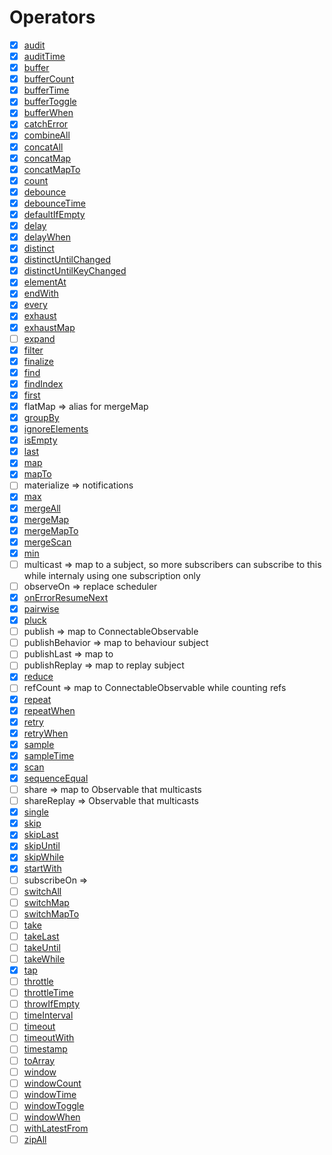 # Operators

- [x] [audit](https://rxjs-dev.firebaseapp.com/api/operators/audit)
- [x] [auditTime](https://rxjs-dev.firebaseapp.com/api/operators/auditTime)
- [x] [buffer](https://rxjs-dev.firebaseapp.com/api/operators/buffer)
- [x] [bufferCount](https://rxjs-dev.firebaseapp.com/api/operators/bufferCount)
- [x] [bufferTime](https://rxjs-dev.firebaseapp.com/api/operators/bufferTime)
- [x] [bufferToggle](https://rxjs-dev.firebaseapp.com/api/operators/bufferToggle)
- [x] [bufferWhen](https://rxjs-dev.firebaseapp.com/api/operators/bufferWhen)
- [x] [catchError](https://rxjs-dev.firebaseapp.com/api/operators/catchError)
- [x] [combineAll](https://rxjs-dev.firebaseapp.com/api/operators/combineAll)
- [x] [concatAll](https://rxjs-dev.firebaseapp.com/api/operators/concatAll)
- [x] [concatMap](https://rxjs-dev.firebaseapp.com/api/operators/concatMap)
- [x] [concatMapTo](https://rxjs-dev.firebaseapp.com/api/operators/concatMapTo)
- [x] [count](https://rxjs-dev.firebaseapp.com/api/operators/count)
- [x] [debounce](https://rxjs-dev.firebaseapp.com/api/operators/debounce)
- [x] [debounceTime](https://rxjs-dev.firebaseapp.com/api/operators/debounceTime)
- [x] [defaultIfEmpty](https://rxjs-dev.firebaseapp.com/api/operators/defaultIfEmpty)
- [x] [delay](https://rxjs-dev.firebaseapp.com/api/operators/delay)
- [x] [delayWhen](https://rxjs-dev.firebaseapp.com/api/operators/delayWhen)
- [x] [distinct](https://rxjs-dev.firebaseapp.com/api/operators/distinct)
- [x] [distinctUntilChanged](https://rxjs-dev.firebaseapp.com/api/operators/distinctUntilChanged)
- [x] [distinctUntilKeyChanged](https://rxjs-dev.firebaseapp.com/api/operators/distinctUntilKeyChanged)
- [x] [elementAt](https://rxjs-dev.firebaseapp.com/api/operators/elementAt)
- [x] [endWith](https://rxjs-dev.firebaseapp.com/api/operators/endWith)
- [x] [every](https://rxjs-dev.firebaseapp.com/api/operators/every)
- [x] [exhaust](https://rxjs-dev.firebaseapp.com/api/operators/exhaust)
- [x] [exhaustMap](https://rxjs-dev.firebaseapp.com/api/operators/exhaustMap)
- [ ] [expand](https://rxjs-dev.firebaseapp.com/api/operators/expand)
- [x] [filter](https://rxjs-dev.firebaseapp.com/api/operators/filter)
- [x] [finalize](https://rxjs-dev.firebaseapp.com/api/operators/finalize)
- [x] [find](https://rxjs-dev.firebaseapp.com/api/operators/find)
- [x] [findIndex](https://rxjs-dev.firebaseapp.com/api/operators/findIndex)
- [x] [first](https://rxjs-dev.firebaseapp.com/api/operators/first)
- [x] flatMap => alias for mergeMap
- [x] [groupBy](https://rxjs-dev.firebaseapp.com/api/operators/groupBy)
- [x] [ignoreElements](https://rxjs-dev.firebaseapp.com/api/operators/ignoreElements)
- [x] [isEmpty](https://rxjs-dev.firebaseapp.com/api/operators/isEmpty)
- [x] [last](https://rxjs-dev.firebaseapp.com/api/operators/last)
- [x] [map](https://rxjs-dev.firebaseapp.com/api/operators/map)
- [x] [mapTo](https://rxjs-dev.firebaseapp.com/api/operators/mapTo)
- [ ] materialize => notifications
- [x] [max](https://rxjs-dev.firebaseapp.com/api/operators/max)
- [x] [mergeAll](https://rxjs-dev.firebaseapp.com/api/operators/mergeAll)
- [x] [mergeMap](https://rxjs-dev.firebaseapp.com/api/operators/mergeMap)
- [x] [mergeMapTo](https://rxjs-dev.firebaseapp.com/api/operators/mergeMapTo)
- [x] [mergeScan](https://rxjs-dev.firebaseapp.com/api/operators/mergeScan)
- [x] [min](https://rxjs-dev.firebaseapp.com/api/operators/min)
- [ ] multicast => map to a subject, so more subscribers can subscribe to this while internaly using one subscription only
- [ ] observeOn => replace scheduler
- [x] [onErrorResumeNext](https://rxjs-dev.firebaseapp.com/api/operators/onErrorResumeNext)
- [x] [pairwise](https://rxjs-dev.firebaseapp.com/api/operators/pairwise)
- [x] [pluck](https://rxjs-dev.firebaseapp.com/api/operators/pluck)
- [ ] publish => map to ConnectableObservable
- [ ] publishBehavior => map to behaviour subject
- [ ] publishLast => map to
- [ ] publishReplay => map to replay subject
- [x] [reduce](https://rxjs-dev.firebaseapp.com/api/operators/reduce)
- [ ] refCount => map to ConnectableObservable while counting refs
- [x] [repeat](https://rxjs-dev.firebaseapp.com/api/operators/repeat)
- [x] [repeatWhen](https://rxjs-dev.firebaseapp.com/api/operators/repeatWhen)
- [x] [retry](https://rxjs-dev.firebaseapp.com/api/operators/retry)
- [x] [retryWhen](https://rxjs-dev.firebaseapp.com/api/operators/retryWhen)
- [x] [sample](https://rxjs-dev.firebaseapp.com/api/operators/sample)
- [x] [sampleTime](https://rxjs-dev.firebaseapp.com/api/operators/sampleTime)
- [x] [scan](https://rxjs-dev.firebaseapp.com/api/operators/scan)
- [x] [sequenceEqual](https://rxjs-dev.firebaseapp.com/api/operators/sequenceEqual)
- [ ] share => map to Observable that multicasts
- [ ] shareReplay => Observable that multicasts
- [x] [single](https://rxjs-dev.firebaseapp.com/api/operators/single)
- [x] [skip](https://rxjs-dev.firebaseapp.com/api/operators/skip)
- [x] [skipLast](https://rxjs-dev.firebaseapp.com/api/operators/skipLast)
- [x] [skipUntil](https://rxjs-dev.firebaseapp.com/api/operators/skipUntil)
- [x] [skipWhile](https://rxjs-dev.firebaseapp.com/api/operators/skipWhile)
- [x] [startWith](https://rxjs-dev.firebaseapp.com/api/operators/startWith)
- [ ] subscribeOn =>
- [ ] [switchAll](https://rxjs-dev.firebaseapp.com/api/operators/switchAll)
- [ ] [switchMap](https://rxjs-dev.firebaseapp.com/api/operators/switchMap)
- [ ] [switchMapTo](https://rxjs-dev.firebaseapp.com/api/operators/switchMapTo)
- [ ] [take](https://rxjs-dev.firebaseapp.com/api/operators/take)
- [ ] [takeLast](https://rxjs-dev.firebaseapp.com/api/operators/takeLast)
- [ ] [takeUntil](https://rxjs-dev.firebaseapp.com/api/operators/takeUntil)
- [ ] [takeWhile](https://rxjs-dev.firebaseapp.com/api/operators/takeWhile)
- [x] [tap](https://rxjs-dev.firebaseapp.com/api/operators/tap)
- [ ] [throttle](https://rxjs-dev.firebaseapp.com/api/operators/throttle)
- [ ] [throttleTime](https://rxjs-dev.firebaseapp.com/api/operators/throttleTime)
- [ ] [throwIfEmpty](https://rxjs-dev.firebaseapp.com/api/operators/throwIfEmpty)
- [ ] [timeInterval](https://rxjs-dev.firebaseapp.com/api/operators/timeInterval)
- [ ] [timeout](https://rxjs-dev.firebaseapp.com/api/operators/timeout)
- [ ] [timeoutWith](https://rxjs-dev.firebaseapp.com/api/operators/timeoutWith)
- [ ] [timestamp](https://rxjs-dev.firebaseapp.com/api/operators/timestamp)
- [ ] [toArray](https://rxjs-dev.firebaseapp.com/api/operators/toArray)
- [ ] [window](https://rxjs-dev.firebaseapp.com/api/operators/window)
- [ ] [windowCount](https://rxjs-dev.firebaseapp.com/api/operators/windowCount)
- [ ] [windowTime](https://rxjs-dev.firebaseapp.com/api/operators/windowTime)
- [ ] [windowToggle](https://rxjs-dev.firebaseapp.com/api/operators/windowToggle)
- [ ] [windowWhen](https://rxjs-dev.firebaseapp.com/api/operators/windowWhen)
- [ ] [withLatestFrom](https://rxjs-dev.firebaseapp.com/api/operators/withLatestFrom)
- [ ] [zipAll](https://rxjs-dev.firebaseapp.com/api/operators/zipAll)
